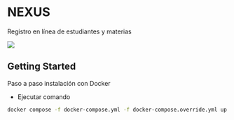 # NEXUS

Registro en línea de estudiantes y materias

![](./nexus-gif.gif)

## Getting Started

Paso a paso instalación con Docker

- Ejecutar comando

```bash
docker compose -f docker-compose.yml -f docker-compose.override.yml up -d
```
